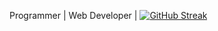 Programmer | Web Developer |
[![GitHub Streak](https://streak-stats.demolab.com/?user=gbaje675&theme=dark)](https://git.io/streak-stats)
